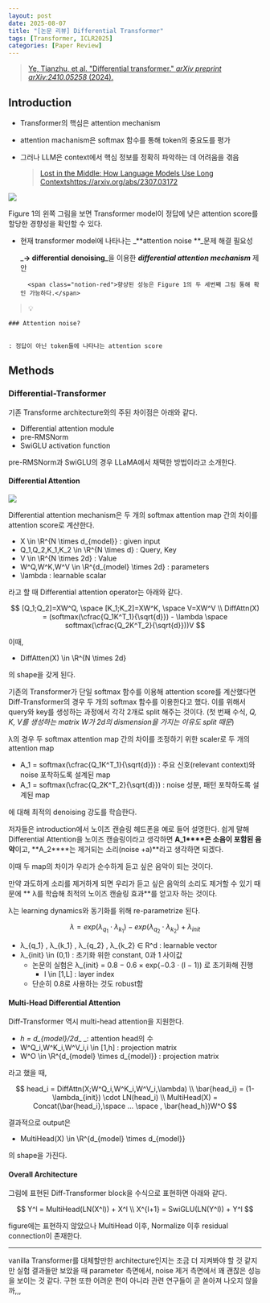 ```yaml
---
layout: post
date: 2025-08-07
title: "[논문 리뷰] Differential Transformer"
tags: [Transformer, ICLR2025]
categories: [Paper Review]
---
```


> [Ye, Tianzhu, et al. "Differential transformer." ](https://arxiv.org/abs/2410.05258)[_arXiv preprint arXiv:2410.05258_](https://arxiv.org/abs/2410.05258)[ (2024).](https://arxiv.org/abs/2410.05258)



## Introduction

- Transformer의 핵심은 attention mechanism
- attention machanism은 softmax 함수를 통해 token의 중요도를 평가
- 그러나 LLM은 context에서 핵심 정보를 정확히 파악하는 데 어려움을 겪음

	> [Lost in the Middle: How Language Models Use Long Contextshttps://arxiv.org/abs/2307.03172](https://arxiv.org/abs/2307.03172)


![](https://prod-files-secure.s3.us-west-2.amazonaws.com/542b861c-36a8-4051-84e5-8804b6728dba/9083ea56-691a-4752-ae26-47f403431ac8/image.png?X-Amz-Algorithm=AWS4-HMAC-SHA256&X-Amz-Content-Sha256=UNSIGNED-PAYLOAD&X-Amz-Credential=ASIAZI2LB466UZEYBPAX%2F20250902%2Fus-west-2%2Fs3%2Faws4_request&X-Amz-Date=20250902T080121Z&X-Amz-Expires=3600&X-Amz-Security-Token=IQoJb3JpZ2luX2VjEL%2F%2F%2F%2F%2F%2F%2F%2F%2F%2F%2FwEaCXVzLXdlc3QtMiJHMEUCIGOf7wJOd43LzlE8wIPXcC%2F2w9cVXoPsUbIiytzfLnM2AiEAsi67gtV2b5%2F91gvtYk4Smy6mNu8YNuBvMUOld8NJDAEq%2FwMIKBAAGgw2Mzc0MjMxODM4MDUiDEPpFbDdSSCRyC0YqCrcA1F4xBDR285HzKZ8wHMYMTJddiTOSqYTGq%2BjS%2FFsa98DyGBHtqv47gnpedolQkmL%2BtMxndPzTNWxZ2HfnwlBUJKiuPNVjxefchW8vYR%2Fytp0ZJpVy0jG92vjtc3qUCU17uGvnrckpMLmuHV7A3dUy4AgyCptPeGi9Z77qAscB%2BJVBtanCxFTkG%2BbAQsOh5uY6egGmkg8EpwM82vaGrX0B8I64zXFZme3tktsRNjc4ZxIiKGgvmi5709w9TGoAo2IrVupBuLKo%2F8rMR3ASImw4DjWFE%2Ffrc06aUuzYs%2FXG12Wv1LbDWjXaV1Ai%2BRqxcIZvtAQ4MIiZfaF1p%2FXc%2F3Rirla8WheM4dRbsamYgyiGQlUWFHAKb0B0e8uVWETQOnKp8zguS%2Brbi7AUlsGVfVI7HrNDfI%2F%2BU%2BQ2P0K5bS23am0eQdknItNy0T3aNsphmPwszgrUyLHr5sqCwE23iDpablZc4Mq94tVHBKlcG%2BAqdv0CWfEdmyzRpIdYEUMlyYNZhIFlgIZLS%2Fkn7qXLRFHwUAPFjF2JAGcnF7HZ4Vsxnh4auesRVbE0PB0VfB%2Fv7Cko02eOe%2Bcgjs9blXgzflvUIDNtBjchHIgbQ6PA0o3cq9YPfjsa8aqH38nIxF9MPut2sUGOqUBhiXbKVGXlqKj5itKzVCXn47QxYtgcdCTxGkfssM7W7vbpfwan26EkRJT8jJhkNQ5KfhS25x3aDnorGCx6mIS576DdM0Zi97xf4chi3KefiD%2BcwBlf07syrHHRQr0NrczxVYmoOJt6meTVMtosZBySSu9tdjurP85ZtKJa1A9G1LUxX6JkFGST3vKDIbdk5eoB%2Fp9cNjOs10hNhg14dbyjg2QjphP&X-Amz-Signature=e5ea37512ca70ccdbbaee02bafea7b58c7a1a37f40f3960ae1e526f6d88ab5a9&X-Amz-SignedHeaders=host&x-amz-checksum-mode=ENABLED&x-id=GetObject)


Figure 1의 왼쪽 그림을 보면 Transformer model이 정답에 낮은 attention score를 할당한 경향성을 확인할 수 있다.

- 현재 transformer model에 나타나는 _**attention noise **_문제 해결 필요성

	_**→ differential denoising**_을 이용한 _**differential attention mechanism**_ 제안


		<span class="notion-red">향상된 성능은 Figure 1의 두 세번째 그림 통해 확인 가능하다.</span>


> 💡 


	### Attention noise?


	: 정답이 아닌 token들에 나타나는 attention score



## Methods



### Differential-Transformer


기존 Transforme architecture와의 주된 차이점은 아래와 같다.

- Differential attention module
- pre-RMSNorm
- SwiGLU activation function

pre-RMSNorm과 SwiGLU의 경우 LLaMA에서 채택한 방법이라고 소개한다.



#### Differential Attention


![](https://prod-files-secure.s3.us-west-2.amazonaws.com/542b861c-36a8-4051-84e5-8804b6728dba/116d70b2-1963-4810-9167-f4c7d8a06e8f/image.png?X-Amz-Algorithm=AWS4-HMAC-SHA256&X-Amz-Content-Sha256=UNSIGNED-PAYLOAD&X-Amz-Credential=ASIAZI2LB466UZEYBPAX%2F20250902%2Fus-west-2%2Fs3%2Faws4_request&X-Amz-Date=20250902T080121Z&X-Amz-Expires=3600&X-Amz-Security-Token=IQoJb3JpZ2luX2VjEL%2F%2F%2F%2F%2F%2F%2F%2F%2F%2F%2FwEaCXVzLXdlc3QtMiJHMEUCIGOf7wJOd43LzlE8wIPXcC%2F2w9cVXoPsUbIiytzfLnM2AiEAsi67gtV2b5%2F91gvtYk4Smy6mNu8YNuBvMUOld8NJDAEq%2FwMIKBAAGgw2Mzc0MjMxODM4MDUiDEPpFbDdSSCRyC0YqCrcA1F4xBDR285HzKZ8wHMYMTJddiTOSqYTGq%2BjS%2FFsa98DyGBHtqv47gnpedolQkmL%2BtMxndPzTNWxZ2HfnwlBUJKiuPNVjxefchW8vYR%2Fytp0ZJpVy0jG92vjtc3qUCU17uGvnrckpMLmuHV7A3dUy4AgyCptPeGi9Z77qAscB%2BJVBtanCxFTkG%2BbAQsOh5uY6egGmkg8EpwM82vaGrX0B8I64zXFZme3tktsRNjc4ZxIiKGgvmi5709w9TGoAo2IrVupBuLKo%2F8rMR3ASImw4DjWFE%2Ffrc06aUuzYs%2FXG12Wv1LbDWjXaV1Ai%2BRqxcIZvtAQ4MIiZfaF1p%2FXc%2F3Rirla8WheM4dRbsamYgyiGQlUWFHAKb0B0e8uVWETQOnKp8zguS%2Brbi7AUlsGVfVI7HrNDfI%2F%2BU%2BQ2P0K5bS23am0eQdknItNy0T3aNsphmPwszgrUyLHr5sqCwE23iDpablZc4Mq94tVHBKlcG%2BAqdv0CWfEdmyzRpIdYEUMlyYNZhIFlgIZLS%2Fkn7qXLRFHwUAPFjF2JAGcnF7HZ4Vsxnh4auesRVbE0PB0VfB%2Fv7Cko02eOe%2Bcgjs9blXgzflvUIDNtBjchHIgbQ6PA0o3cq9YPfjsa8aqH38nIxF9MPut2sUGOqUBhiXbKVGXlqKj5itKzVCXn47QxYtgcdCTxGkfssM7W7vbpfwan26EkRJT8jJhkNQ5KfhS25x3aDnorGCx6mIS576DdM0Zi97xf4chi3KefiD%2BcwBlf07syrHHRQr0NrczxVYmoOJt6meTVMtosZBySSu9tdjurP85ZtKJa1A9G1LUxX6JkFGST3vKDIbdk5eoB%2Fp9cNjOs10hNhg14dbyjg2QjphP&X-Amz-Signature=8568fe176f0427885546b8c72d408e88b23956f354e76375eb63071e3395f37a&X-Amz-SignedHeaders=host&x-amz-checksum-mode=ENABLED&x-id=GetObject)


Differential attention mechanism은 두 개의 softmax attention map 간의 차이를 attention score로 계산한다.

- X \in \R^{N \times d\_{model}} : given input
- Q\_1,Q\_2,K\_1,K\_2 \in \R^{N \times d} : Query, Key
- V \in \R^{N \times 2d} : Value
- W^Q,W^K,W^V \in \R^{d\_{model} \times 2d} : parameters
- \lambda : learnable scalar

라고 할 때 Differential attention operator는 아래와 같다.


$$
[Q_1;Q_2]=XW^Q, \space [K_1;K_2]=XW^K, \space V=XW^V \\
DiffAttn(X) = (softmax(\cfrac{Q_1K^T_1}{\sqrt{d}}) - \lambda \space softmax(\cfrac{Q_2K^T_2}{\sqrt{d}}))V
$$


이때,

- DiffAtten(X) \in \R^{N \times 2d}

의 shape을 갖게 된다.


기존의 Transformer가 단일 softmax 함수를 이용해 attention score를 계산했다면 Diff-Transformer의 경우 두 개의 softmax 함수를 이용한다고 했다. 이를 위해서 query와 key를 생성하는 과정에서 각각 2개로 split 해주는 것이다. <span class="notion-red">(첫 번째 수식, </span><span class="notion-red">_Q, K, V를 생성하는 matrix W가 2d의 dismension을 가지는 이유도 split 때문_</span><span class="notion-red">)</span>


 λ의 경우 두 softmax attention map 간의 차이를 조정하기 위한 scaler로 두 개의 attention map

- A\_1 = softmax(\cfrac{Q\_1K^T\_1}{\sqrt{d}}) : 주요 신호(relevant context)와 noise 포착하도록 설계된 map
- A\_1 = softmax(\cfrac{Q\_2K^T\_2}{\sqrt{d}}) : noise 성분, 패턴 포착하도록 설계된 map 

에 대해 최적의 denoising 강도를 학습한다.


저자들은 introduction에서 노이즈 캔슬링 헤드폰을 예로 들어 설명한다. 쉽게 말해 Differential Attention을 노이즈 캔슬링이라고 생각하면 **A\_1****은 소음이 포함된 음악**이고, **A\_2****는 제거되는 소리(noise +a)**라고 생각하면 되겠다. 


이때 두 map의 차이가 우리가 순수하게 듣고 싶은 음악이 되는 것이다. 


만약 과도하게 소리를 제거하게 되면 우리가 듣고 싶은 음악의 소리도 제거할 수 있기 때문에 ** λ를 학습해 최적의 노이즈 캔슬링 효과**를 얻고자 하는 것이다.


λ는 learning dynamics와 동기화를 위해 re-parametrize 된다.


$$
\lambda = exp(\lambda_{q_1} \cdot \lambda_{k_1}) - exp(\lambda_{q_2} \cdot \lambda_{k_2}) + \lambda_{init}
$$

- λ\_{q\_1} , λ\_{k\_1} , λ\_{q\_2} , λ\_{k\_2} ∈ R^d : learnable vector
- λ\_{init} \in (0,1) : 초기화 위한 constant, 0과 1 사이값
	- 논문의 실험은 λ\_{init} = 0.8 − 0.6 × exp(−0.3 · (l − 1)) 로 초기화해 진행
		- l \in [1,L] : layer index
	- 단순히 0.8로 사용하는 것도 robust함


#### **Multi-Head Differential Attention**


Diff-Transformer 역시 multi-head attention을 지원한다.

- _h = d\_{model}/2d__ _: attention head의 수
- W^Q\_i,W^K\_i,W^V\_i,i \in [1,h] : projection matrix
- W^O \in \R^{d\_{model} \times d\_{model}} : projection matrix

라고 했을 때,


$$
head_i = DiffAttn(X;W^Q_i,W^K_i,W^V_i,\lambda) \\
\bar{head_i} = (1-\lambda_{init}) \cdot LN(head_i) \\
MultiHead(X) = Concat(\bar{head_i},\space ... \space , \bar{head_h})W^O
$$


결과적으로 output은

- MultiHead(X) \in \R^{d\_{model} \times d\_{model}}

의 shape을 가진다.



#### Overall Architecture


그림에 표현된 Diff-Transformer block을 수식으로 표현하면 아래와 같다.


$$
Y^l = MultiHead(LN(X^l)) + X^l \\
X^{l+1} = SwiGLU(LN(Y^l)) + Y^l
$$


figure에는 표현하지 않았으나 MultiHead 이후, Normalize 이후 residual connection이 존재한다.


---


vanilla Transformer를 대체할만한 architecture인지는 조금 더 지켜봐야 할 것 같지만 실험 결과들만 보았을 때 parameter 측면에서, noise 제거 측면에서 꽤 괜찮은 성능을 보이는 것 같다. 구현 또한 어려운 편이 아니라 관련 연구들이 곧 쏟아져 나오지 않을까,,,

